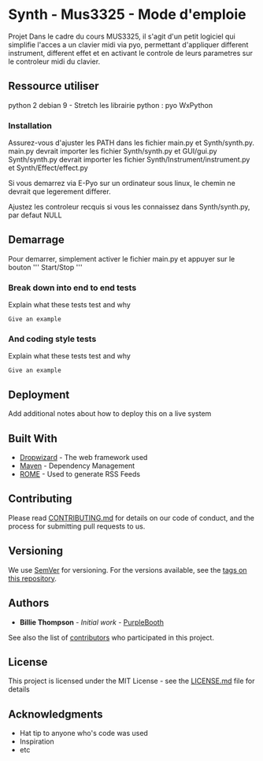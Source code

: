 # Synth - Mus3325 - Mode d'emploie

Projet Dans le cadre du cours MUS3325, il s'agit d'un petit logiciel qui simplifie l'acces a un clavier midi via pyo, permettant d'appliquer different instrument, different effet et en activant le controle de leurs parametres sur le controleur midi du clavier.

## Ressource utiliser
python 2
debian 9 - Stretch
les librairie python :
	pyo
	WxPython

### Installation

Assurez-vous d'ajuster les PATH dans les fichier main.py et Synth/synth.py.
main.py devrait importer les fichier Synth/synth.py et GUI/gui.py
Synth/synth.py devrait importer les fichier Synth/Instrument/instrument.py et Synth/Effect/effect.py

Si vous demarrez via E-Pyo sur un ordinateur sous linux, le chemin ne devrait que legerement differer.

Ajustez les controleur recquis si vous les connaissez dans Synth/synth.py, par defaut NULL


## Demarrage

Pour demarrer, simplement activer le fichier main.py et appuyer sur le bouton 
'''
Start/Stop
'''

### Break down into end to end tests

Explain what these tests test and why

```
Give an example
```

### And coding style tests

Explain what these tests test and why

```
Give an example
```

## Deployment

Add additional notes about how to deploy this on a live system

## Built With

* [Dropwizard](http://www.dropwizard.io/1.0.2/docs/) - The web framework used
* [Maven](https://maven.apache.org/) - Dependency Management
* [ROME](https://rometools.github.io/rome/) - Used to generate RSS Feeds

## Contributing

Please read [CONTRIBUTING.md](https://gist.github.com/PurpleBooth/b24679402957c63ec426) for details on our code of conduct, and the process for submitting pull requests to us.

## Versioning

We use [SemVer](http://semver.org/) for versioning. For the versions available, see the [tags on this repository](https://github.com/your/project/tags). 

## Authors

* **Billie Thompson** - *Initial work* - [PurpleBooth](https://github.com/PurpleBooth)

See also the list of [contributors](https://github.com/your/project/contributors) who participated in this project.

## License

This project is licensed under the MIT License - see the [LICENSE.md](LICENSE.md) file for details

## Acknowledgments

* Hat tip to anyone who's code was used
* Inspiration
* etc


